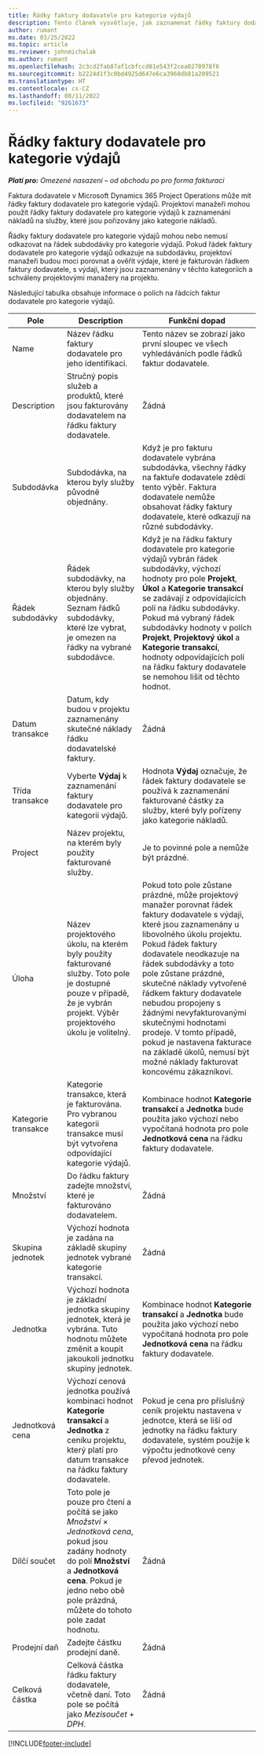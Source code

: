 ```yaml
---
title: Řádky faktury dodavatele pro kategorie výdajů
description: Tento článek vysvětluje, jak zaznamenat řádky faktury dodavatele pro kategorie výdajů.
author: rumant
ms.date: 03/25/2022
ms.topic: article
ms.reviewer: johnmichalak
ms.author: rumant
ms.openlocfilehash: 2c3cd2fab87af1cbfccd81e543f2cea0278978f6
ms.sourcegitcommit: b2224d1f3c0bd4925d647e6ca3960db81a209521
ms.translationtype: HT
ms.contentlocale: cs-CZ
ms.lasthandoff: 08/11/2022
ms.locfileid: "9261673"
---
```

# <a name="vendor-invoice-lines-for-expense-categories"></a>Řádky faktury dodavatele pro kategorie výdajů

_**Platí pro:** Omezené nasazení – od obchodu po pro forma fakturaci_

Faktura dodavatele v Microsoft Dynamics 365 Project Operations může mít řádky faktury dodavatele pro kategorie výdajů. Projektoví manažeři mohou použít řádky faktury dodavatele pro kategorie výdajů k zaznamenání nákladů na služby, které jsou pořizovány jako kategorie nákladů.

Řádky faktury dodavatele pro kategorie výdajů mohou nebo nemusí odkazovat na řádek subdodávky pro kategorie výdajů. Pokud řádek faktury dodavatele pro kategorie výdajů odkazuje na subdodávku, projektoví manažeři budou moci porovnat a ověřit výdaje, které je fakturován řádkem faktury dodavatele, s výdaji, který jsou zaznamenány v těchto kategoriích a schváleny projektovými manažery na projektu.

Následující tabulka obsahuje informace o polích na řádcích faktur dodavatele pro kategorie výdajů.

| Pole | Description | Funkční dopad |
| --- | --- | --- |
| Name | Název řádku faktury dodavatele pro jeho identifikaci. | Tento název se zobrazí jako první sloupec ve všech vyhledáváních podle řádků faktur dodavatele. |
| Description | Stručný popis služeb a produktů, které jsou fakturovány dodavatelem na řádku faktury dodavatele. | Žádná |
| Subdodávka | Subdodávka, na kterou byly služby původně objednány. | Když je pro fakturu dodavatele vybrána subdodávka, všechny řádky na faktuře dodavatele zdědí tento výběr. Faktura dodavatele nemůže obsahovat řádky faktury dodavatele, které odkazují na různé subdodávky. |
| Řádek subdodávky | Řádek subdodávky, na kterou byly služby objednány. Seznam řádků subdodávky, které lze vybrat, je omezen na řádky na vybrané subdodávce. | Když je na řádku faktury dodavatele pro kategorie výdajů vybrán řádek subdodávky, výchozí hodnoty pro pole **Projekt**, **Úkol** a **Kategorie transakcí** se zadávají z odpovídajících polí na řádku subdodávky. Pokud má vybraný řádek subdodávky hodnoty v polích **Projekt**, **Projektový úkol** a **Kategorie transakcí**, hodnoty odpovídajících polí na řádku faktury dodavatele se nemohou lišit od těchto hodnot. |
| Datum transakce | Datum, kdy budou v projektu zaznamenány skutečné náklady řádku dodavatelské faktury. |Žádná |
| Třída transakce | Vyberte **Výdaj** k zaznamenání faktury dodavatele pro kategorii výdajů. | Hodnota **Výdaj** označuje, že řádek faktury dodavatele se používá k zaznamenání fakturované částky za služby, které byly pořízeny jako kategorie nákladů. |
| Project | Název projektu, na kterém byly použity fakturované služby. | Je to povinné pole a nemůže být prázdné. |
| Úloha | Název projektového úkolu, na kterém byly použity fakturované služby. Toto pole je dostupné pouze v případě, že je vybrán projekt. Výběr projektového úkolu je volitelný. | Pokud toto pole zůstane prázdné, může projektový manažer porovnat řádek faktury dodavatele s výdaji, které jsou zaznamenány u libovolného úkolu projektu. Pokud řádek faktury dodavatele neodkazuje na řádek subdodávky a toto pole zůstane prázdné, skutečné náklady vytvořené řádkem faktury dodavatele nebudou propojeny s žádnými nevyfakturovanými skutečnými hodnotami prodeje. V tomto případě, pokud je nastavena fakturace na základě úkolů, nemusí být možné náklady fakturovat koncovému zákazníkovi. |
| Kategorie transakce | Kategorie transakce, která je fakturována. Pro vybranou kategorii transakce musí být vytvořena odpovídající kategorie výdajů. | Kombinace hodnot **Kategorie transakcí** a **Jednotka** bude použita jako výchozí nebo vypočítaná hodnota pro pole **Jednotková cena** na řádku faktury dodavatele. |
| Množství | Do řádku faktury zadejte množství, které je fakturováno dodavatelem. |Žádná|
| Skupina jednotek | Výchozí hodnota je zadána na základě skupiny jednotek vybrané kategorie transakcí. | Žádná |
| Jednotka | Výchozí hodnota je základní jednotka skupiny jednotek, která je vybrána. Tuto hodnotu můžete změnit a koupit jakoukoli jednotku skupiny jednotek. | Kombinace hodnot **Kategorie transakcí** a **Jednotka** bude použita jako výchozí nebo vypočítaná hodnota pro pole **Jednotková cena** na řádku faktury dodavatele. |
| Jednotková cena | Výchozí cenová jednotka používá kombinaci hodnot **Kategorie transakcí** a **Jednotka** z ceníku projektu, který platí pro datum transakce na řádku faktury dodavatele. | Pokud je cena pro příslušný ceník projektu nastavena v jednotce, která se liší od jednotky na řádku faktury dodavatele, systém použije k výpočtu jednotkové ceny převod jednotek. |
| Dílčí součet | Toto pole je pouze pro čtení a počítá se jako *Množství* &times; *Jednotková cena*, pokud jsou zadány hodnoty do polí **Množství** a **Jednotková cena**. Pokud je jedno nebo obě pole prázdná, můžete do tohoto pole zadat hodnotu.| Žádná |
| Prodejní daň | Zadejte částku prodejní daně. | Žádná |
| Celková částka | Celková částka řádku faktury dodavatele, včetně daní. Toto pole se počítá jako *Mezisoučet* + *DPH*. | Žádná |

[!INCLUDE[footer-include](../../includes/footer-banner.md)]
